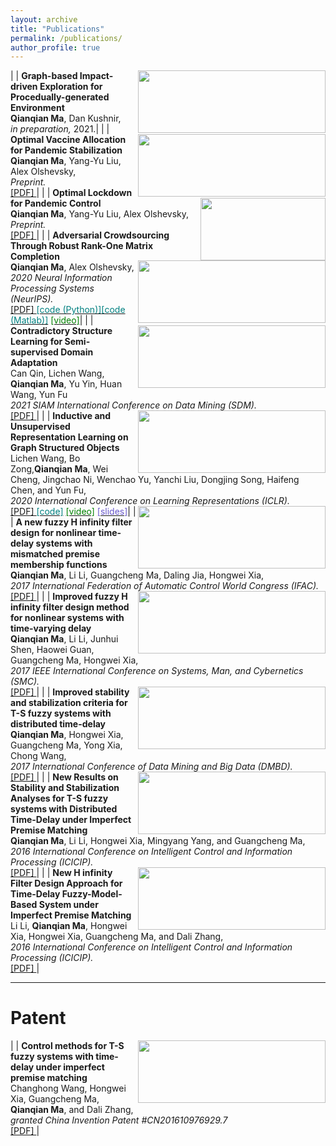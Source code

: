 ```yaml
---
layout: archive
title: "Publications"
permalink: /publications/
author_profile: true
---
```


|<img src='minigrid.png' align='right' style=' width:300px;height:100px'/> | **Graph-based Impact-driven Exploration for Procedually-generated Environment** <br> **Qianqian Ma**, Dan Kushnir, <br> <i>in preparation, </i> 2021.|
|<img src='vaccine.jpg' align='right' style=' width:300px;height:100px'/> | **Optimal Vaccine Allocation for Pandemic Stabilization** <br> **Qianqian Ma**, Yang-Yu Liu, Alex Olshevsky,<br> <i>Preprint. </i> <br>[<span> [PDF] </span>](https://arxiv.org/pdf/2109.04612.pdf)|
|<img src='lockdown1.png' align='right' style=' width:200px;height:100px'/> | **Optimal Lockdown for Pandemic Control** <br> **Qianqian Ma**, Yang-Yu Liu, Alex Olshevsky,<br> <i>Preprint. </i> <br> [<span> [PDF] </span>](https://arxiv.org/pdf/2010.12923.pdf}{arXiv:2010.12923)|
|<img src='neurips.png' align='right' style=' width:300px;height:100px'/> | **Adversarial Crowdsourcing Through Robust Rank-One Matrix Completion** <br> **Qianqian Ma**, Alex Olshevsky,<br> <i>2020 Neural Information Processing Systems (NeurIPS). </i> <br> [<span> [PDF] </span>](https://arxiv.org/pdf/2010.12181.pdf)[<span style ="color:Teal">[code (Python)]</span>](https://github.com/Toloka/crowd-kit/blob/main/src/aggregation/m_msr.py)[<span style ="color:Teal">[code (Matlab)]</span>](https://github.com/maqqbu/MMSR) [<span style ="color:Green">[video]</span>](https://videos.neurips.cc/category/1977/playlist/211)|
|<img src='SDM1.png' align='right' style=' width:300px;height:100px'/> | **Contradictory Structure Learning for Semi-supervised Domain Adaptation** <br> Can Qin, Lichen Wang, **Qianqian Ma**, Yu Yin, Huan Wang, Yun Fu<br> <i>2021 SIAM International Conference on Data Mining (SDM). </i> <br>[<span> [PDF] </span>](https://arxiv.org/pdf/2002.02545.pdf)|
|<img src='ICLR20_Graph.jpg' align='right' style=' width:300px;height:100px'/> | **Inductive and Unsupervised Representation Learning on Graph Structured Objects** <br> Lichen Wang, Bo Zong,**Qianqian Ma**, Wei Cheng, Jingchao Ni, Wenchao Yu, Yanchi Liu, Dongjing Song, Haifeng Chen, and Yun Fu,<br> <i>2020 International Conference on Learning Representations (ICLR). </i> <br> [<span> [PDF] </span>](https://openreview.net/pdf?id=rkem91rtDB)[<span style ="color:Teal">[code]</span>](https://github.com/wanglichenxj/Inductive-and-Unsupervised-Representation-Learning-on-Graph-Structured-Objects) [<span style ="color:Green">[video]</span>](https://iclr.cc/virtual_2020/poster_rkem91rtDB.html) [<span style ="color:SlateBlue">[slides]</span>](https://github.com/wanglichenxj/Inductive-and-Unsupervised-Representation-Learning-on-Graph-Structured-Objects/blob/master/presentations/ICLR_slides.pdf)|
|<img src='IFAC.jpg' align='right' style=' width:300px;height:100px'/> | **A new fuzzy H infinity filter design for nonlinear time-delay systems with mismatched premise membership functions** <br> **Qianqian Ma**, Li Li, Guangcheng Ma, Daling Jia, Hongwei Xia,<br> <i>2017 International Federation of Automatic Control World Congress (IFAC). </i> <br> [<span> [PDF] </span>](https://www.sciencedirect.com/science/article/pii/S2405896317306031)|
|<img src='SMC.jpg' align='right' style=' width:300px;height:100px'/> | **Improved fuzzy H infinity filter design method for nonlinear systems with time-varying delay** <br> **Qianqian Ma**, Li Li, Junhui Shen, Haowei Guan, Guangcheng Ma, Hongwei Xia,<br> <i>2017 IEEE International Conference on Systems, Man, and Cybernetics (SMC). </i> <br> [<span> [PDF] </span>](http://maqqbu.github.io/files/2017SMC_Fuzzyfilter.pdf)|
|<img src='ICDM21_NLP.jpg' align='right' style=' width:300px;height:100px'/> | **Improved stability and stabilization criteria for T-S fuzzy systems with distributed time-delay** <br> **Qianqian Ma**, Hongwei Xia, Guangcheng Ma, Yong Xia, Chong Wang,<br> <i>2017 International Conference of Data Mining and Big Data (DMBD). </i> <br> [<span> [PDF] </span>](http://maqqbu.github.io/files/2017DMBD_Fuzzycontroller.pdf)|
|<img src='ICICIPa.png' align='right' style=' width:300px;height:100px'/> | **New Results on Stability and Stabilization Analyses for T-S fuzzy systems with Distributed Time-Delay under Imperfect Premise Matching** <br> **Qianqian Ma**, Li Li, Hongwei Xia, Mingyang Yang, and Guangcheng Ma,<br> <i>2016 International Conference on Intelligent Control and Information Processing (ICICIP). </i> <br> [<span> [PDF] </span>](http://maqqbu.github.io/files/2016ICICIP_Stability.pdf)|
|<img src='ICICIPb.jpg' align='right' style=' width:300px;height:100px'/> | **New H infinity Filter Design Approach for Time-Delay Fuzzy-Model-Based System under Imperfect Premise Matching** <br> Li Li, **Qianqian Ma**, Hongwei Xia, Hongwei Xia, Guangcheng Ma, and Dali Zhang,<br> <i>2016 International Conference on Intelligent Control and Information Processing (ICICIP). </i> <br> [<span> [PDF] </span>](http://maqqbu.github.io/files/2016ICICIP_Fuzzyfilter.pdf)|

-----------
# Patent

|<img src='patent.jpg' align='right' style=' width:300px;height:100px'/> | **Control methods for T-S fuzzy systems with time-delay under imperfect premise matching**  <br> Changhong Wang, Hongwei Xia, Guangcheng Ma, **Qianqian Ma**, and Dali Zhang,<br> <i>granted China Invention Patent #CN201610976929.7</i> <br> [<span> [PDF] </span>](http://maqqbu.github.io/files/patent.PDF)|


<!-- * **Qianqian Ma**, Dan Kushnir, "Graph-based Impact-driven Exploration for Procedually-generated Environment", <i>in preparation</i>, 2021.

* **Qianqian Ma**, Yang-Yu Liu, Alex Olshevsky, "Optimal Vaccine Allocation for Pandemic Stabilization", <i>preprint</i>, 2021. [<span> [PDF] </span>](https://arxiv.org/pdf/2109.04612.pdf)

* **Qianqian Ma**, Yang-Yu Liu, Alex Olshevsky, "Optimal Lockdown for Pandemic Control", <i>preprint</i>, 2021. [<span> [PDF] </span>](https://arxiv.org/pdf/2010.12923.pdf)

* **Qianqian Ma**, Alex Olshevsky, "Adversarial Crowdsourcing Through Robust Rank-One Matrix Completion", <i>2020 Neural Information Processing Systems (NeurIPS)</i>. [<span> [PDF] </span>](https://arxiv.org/pdf/2010.12181.pdf)[<span style ="color:Teal">[code (Python)]</span>](https://github.com/Toloka/crowd-kit/blob/main/src/aggregation/m_msr.py)[<span style ="color:Teal">[code (Matlab)]</span>](https://github.com/maqqbu/MMSR) [<span style ="color:Green">[video]</span>](https://videos.neurips.cc/category/1977/playlist/211)

* Can Qin, Lichen Wang, **Qianqian Ma**, Yu Yin, Huan Wang, Yun Fu, "Contradictory Structure Learning for Semi-supervised Domain Adaptation", <i>2021 SIAM International Conference on Data Mining (SDM)</i>. [<span> [PDF] </span>](https://arxiv.org/pdf/2002.02545.pdf)

* Lichen Wang, Bo Zong,**Qianqian Ma**, Wei Cheng, Jingchao Ni, Wenchao Yu, Yanchi Liu, Dongjing Song, Haifeng Chen, and Yun Fu, "Inductive and Unsupervised Representation Learning on Graph Structured Objects", <i>2020 International Conference on Learning Representations (ICLR)</i>. [<span> [PDF] </span>](https://openreview.net/pdf?id=rkem91rtDB)[<span style ="color:Teal">[code]</span>](https://github.com/wanglichenxj/Inductive-and-Unsupervised-Representation-Learning-on-Graph-Structured-Objects)


* **Qianqian Ma**, Li Li, Guangcheng Ma, Daling Jia, Hongwei Xia, "A new fuzzy H filter design for nonlinear time-delay systems with mismatched premise membership functions", <i>2017 International Federation of Automatic Control World Congress (IFAC)</i>. [<span> [PDF] </span>](https://www.sciencedirect.com/science/article/pii/S2405896317306031)

* **Qianqian Ma**, Li Li, Junhui Shen, Haowei Guan, Guangcheng Ma, Hongwei Xia, "Improved fuzzy H&infin<sub></sub> filter design method for nonlinear systems with time-varying delay", <i>2017 IEEE International Conference on Systems, Man, and Cybernetics (SMC)</i>. [<span> [PDF] </span>](https://ieeexplore.ieee.org/document/8122693)

* **Qianqian Ma**, Hongwei Xia, Guangcheng Ma, Yong Xia, Chong Wang, "Improved stability and stabilization criteria for T-S fuzzy systems with distributed time-delay", <i>2017 International Conference of Data Mining and Big Data (DMBD)</i>. [<span> [PDF] </span>](https://www.springerprofessional.de/en/improved-stability-and-stabilization-criteria-for-t-s-fuzzy-syst/13311752)

* **Qianqian Ma**, Li Li, Hongwei Xia, Mingyang Yang, and Guangcheng Ma, "New Results on Stability and Stabilization Analyses for T-S fuzzy systems with Distributed Time-Delay under Imperfect Premise Matching", <i>2016 International Conference on Intelligent Control and Information Processing (ICICIP)</i>. [<span> [PDF] </span>](https://ieeexplore.ieee.org/document/7885886)

* Li Li, **Qianqian Ma**, Hongwei Xia, Hongwei Xia, Guangcheng Ma, and Dali Zhang, "New H_\infty Filter Design Approach for Time-Delay Fuzzy-Model-Based System under Imperfect Premise Matching", <i>2016 International Conference on Intelligent Control and Information Processing (ICICIP)</i>. [<span> [PDF] </span>](https://ieeexplore.ieee.org/document/7885891) -->



<!-- -----------
# Patent

* Changhong Wang, Hongwei Xia, Guangcheng Ma, **Qianqian Ma**, and Dali Zhang, "Control methods for T-S fuzzy systems with time-delay under imperfect premise matching", granted China Invention Patent #CN201610976929.7. [<span> [PDF] </span>](https://drive.google.com/file/d/17uChNSJcKtflOzqtoiq60H109hmj5H57/view)  -->


